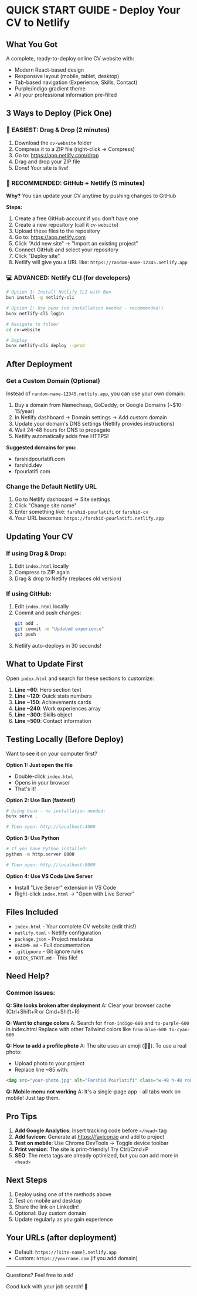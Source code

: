 # QUICK START GUIDE - Deploy Your CV to Netlify

## What You Got
A complete, ready-to-deploy online CV website with:
- Modern React-based design
- Responsive layout (mobile, tablet, desktop)
- Tab-based navigation (Experience, Skills, Contact)
- Purple/indigo gradient theme
- All your professional information pre-filled

## 3 Ways to Deploy (Pick One)

### 🎯 EASIEST: Drag & Drop (2 minutes)
1. Download the `cv-website` folder
2. Compress it to a ZIP file (right-click → Compress)
3. Go to: https://app.netlify.com/drop
4. Drag and drop your ZIP file
5. Done! Your site is live!

### 🚀 RECOMMENDED: GitHub + Netlify (5 minutes)
**Why?** You can update your CV anytime by pushing changes to GitHub

**Steps:**
1. Create a free GitHub account if you don't have one
2. Create a new repository (call it `cv-website`)
3. Upload these files to the repository
4. Go to: https://app.netlify.com
5. Click "Add new site" → "Import an existing project"
6. Connect GitHub and select your repository
7. Click "Deploy site"
8. Netlify will give you a URL like: `https://random-name-12345.netlify.app`

### 💻 ADVANCED: Netlify CLI (for developers)
```bash
# Option 1: Install Netlify CLI with Bun
bun install -g netlify-cli

# Option 2: Use bunx (no installation needed - recommended!)
bunx netlify-cli login

# Navigate to folder
cd cv-website

# Deploy
bunx netlify-cli deploy --prod
```

## After Deployment

### Get a Custom Domain (Optional)
Instead of `random-name-12345.netlify.app`, you can use your own domain:

1. Buy a domain from Namecheap, GoDaddy, or Google Domains (~$10-15/year)
2. In Netlify dashboard → Domain settings → Add custom domain
3. Update your domain's DNS settings (Netlify provides instructions)
4. Wait 24-48 hours for DNS to propagate
5. Netlify automatically adds free HTTPS!

**Suggested domains for you:**
- farshidpourlatifi.com
- farshid.dev
- fpourlatifi.com

### Change the Default Netlify URL
1. Go to Netlify dashboard → Site settings
2. Click "Change site name"
3. Enter something like: `farshid-pourlatifi` or `farshid-cv`
4. Your URL becomes: `https://farshid-pourlatifi.netlify.app`

## Updating Your CV

### If using Drag & Drop:
1. Edit `index.html` locally
2. Compress to ZIP again
3. Drag & drop to Netlify (replaces old version)

### If using GitHub:
1. Edit `index.html` locally
2. Commit and push changes:
   ```bash
   git add .
   git commit -m "Updated experience"
   git push
   ```
3. Netlify auto-deploys in 30 seconds!

## What to Update First

Open `index.html` and search for these sections to customize:

1. **Line ~60**: Hero section text
2. **Line ~120**: Quick stats numbers
3. **Line ~150**: Achievements cards
4. **Line ~240**: Work experiences array
5. **Line ~300**: Skills object
6. **Line ~500**: Contact information

## Testing Locally (Before Deploy)

Want to see it on your computer first?

**Option 1: Just open the file**
- Double-click `index.html`
- Opens in your browser
- That's it!

**Option 2: Use Bun (fastest!)**
```bash
# Using bunx - no installation needed:
bunx serve .

# Then open: http://localhost:3000
```

**Option 3: Use Python**
```bash
# If you have Python installed:
python -m http.server 8000

# Then open: http://localhost:8000
```

**Option 4: Use VS Code Live Server**
- Install "Live Server" extension in VS Code
- Right-click `index.html` → "Open with Live Server"

## Files Included

- `index.html` - Your complete CV website (edit this!)
- `netlify.toml` - Netlify configuration
- `package.json` - Project metadata
- `README.md` - Full documentation
- `.gitignore` - Git ignore rules
- `QUICK_START.md` - This file!

## Need Help?

### Common Issues:

**Q: Site looks broken after deployment**
A: Clear your browser cache (Ctrl+Shift+R or Cmd+Shift+R)

**Q: Want to change colors**
A: Search for `from-indigo-600` and `to-purple-600` in index.html
   Replace with other Tailwind colors like `from-blue-600 to-cyan-600`

**Q: How to add a profile photo**
A: The site uses an emoji (👨‍💻). To use a real photo:
   - Upload photo to your project
   - Replace line ~85 with:
   ```html
   <img src="your-photo.jpg" alt="Farshid Pourlatifi" class="w-48 h-48 rounded-full object-cover shadow-2xl">
   ```

**Q: Mobile menu not working**
A: It's a single-page app - all tabs work on mobile! Just tap them.

## Pro Tips

1. **Add Google Analytics**: Insert tracking code before `</head>` tag
2. **Add favicon**: Generate at https://favicon.io and add to project
3. **Test on mobile**: Use Chrome DevTools → Toggle device toolbar
4. **Print version**: The site is print-friendly! Try Ctrl/Cmd+P
5. **SEO**: The meta tags are already optimized, but you can add more in `<head>`

## Next Steps

1. Deploy using one of the methods above
2. Test on mobile and desktop
3. Share the link on LinkedIn!
4. Optional: Buy custom domain
5. Update regularly as you gain experience

## Your URLs (after deployment)

- Default: `https://[site-name].netlify.app`
- Custom: `https://yourname.com` (if you add domain)

---

Questions? Feel free to ask!

Good luck with your job search! 🚀
